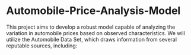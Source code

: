 # Automobile-Price-Analysis-Model
This project aims to develop a robust model capable of analyzing the variation in automobile prices based on observed characteristics. We will utilize the Automobile Data Set, which draws information from several reputable sources, including:

